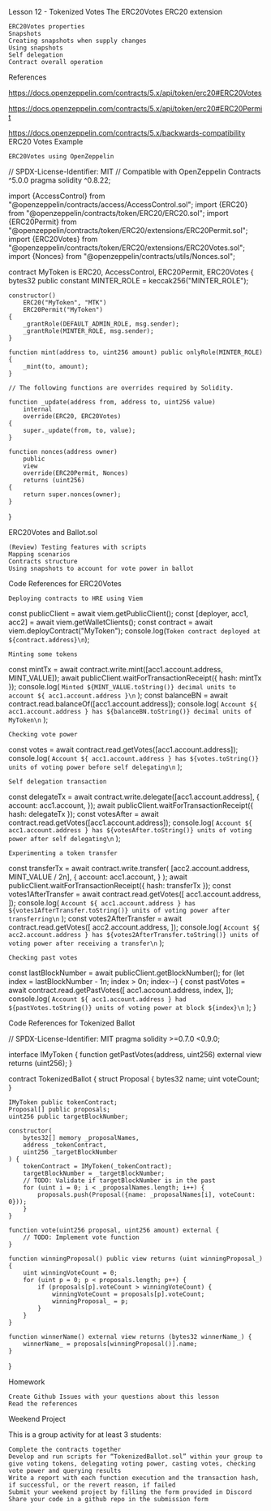 Lesson 12 - Tokenized Votes
The ERC20Votes ERC20 extension

    ERC20Votes properties
    Snapshots
    Creating snapshots when supply changes
    Using snapshots
    Self delegation
    Contract overall operation

References

https://docs.openzeppelin.com/contracts/5.x/api/token/erc20#ERC20Votes

https://docs.openzeppelin.com/contracts/5.x/api/token/erc20#ERC20Permit

https://docs.openzeppelin.com/contracts/5.x/backwards-compatibility
ERC20 Votes Example

    ERC20Votes using OpenZeppelin

// SPDX-License-Identifier: MIT
// Compatible with OpenZeppelin Contracts ^5.0.0
pragma solidity ^0.8.22;

import {AccessControl} from "@openzeppelin/contracts/access/AccessControl.sol";
import {ERC20} from "@openzeppelin/contracts/token/ERC20/ERC20.sol";
import {ERC20Permit} from "@openzeppelin/contracts/token/ERC20/extensions/ERC20Permit.sol";
import {ERC20Votes} from "@openzeppelin/contracts/token/ERC20/extensions/ERC20Votes.sol";
import {Nonces} from "@openzeppelin/contracts/utils/Nonces.sol";

contract MyToken is ERC20, AccessControl, ERC20Permit, ERC20Votes {
    bytes32 public constant MINTER_ROLE = keccak256("MINTER_ROLE");

    constructor()
        ERC20("MyToken", "MTK")
        ERC20Permit("MyToken")
    {
        _grantRole(DEFAULT_ADMIN_ROLE, msg.sender);
        _grantRole(MINTER_ROLE, msg.sender);
    }

    function mint(address to, uint256 amount) public onlyRole(MINTER_ROLE) {
        _mint(to, amount);
    }

    // The following functions are overrides required by Solidity.

    function _update(address from, address to, uint256 value)
        internal
        override(ERC20, ERC20Votes)
    {
        super._update(from, to, value);
    }

    function nonces(address owner)
        public
        view
        override(ERC20Permit, Nonces)
        returns (uint256)
    {
        return super.nonces(owner);
    }
}

ERC20Votes and Ballot.sol

    (Review) Testing features with scripts
    Mapping scenarios
    Contracts structure
    Using snapshots to account for vote power in ballot

Code References for ERC20Votes

    Deploying contracts to HRE using Viem

  const publicClient = await viem.getPublicClient();
  const [deployer, acc1, acc2] = await viem.getWalletClients();
  const contract = await viem.deployContract("MyToken");
  console.log(`Token contract deployed at ${contract.address}\n`);

    Minting some tokens

  const mintTx = await contract.write.mint([acc1.account.address, MINT_VALUE]);
  await publicClient.waitForTransactionReceipt({ hash: mintTx });
  console.log(
    `Minted ${MINT_VALUE.toString()} decimal units to account ${
      acc1.account.address
    }\n`
  );
  const balanceBN = await contract.read.balanceOf([acc1.account.address]);
  console.log(
    `Account ${
      acc1.account.address
    } has ${balanceBN.toString()} decimal units of MyToken\n`
  );

    Checking vote power

  const votes = await contract.read.getVotes([acc1.account.address]);
  console.log(
    `Account ${
      acc1.account.address
    } has ${votes.toString()} units of voting power before self delegating\n`
  );

    Self delegation transaction

  const delegateTx = await contract.write.delegate([acc1.account.address], {
    account: acc1.account,
  });
  await publicClient.waitForTransactionReceipt({ hash: delegateTx });
  const votesAfter = await contract.read.getVotes([acc1.account.address]);
  console.log(
    `Account ${
      acc1.account.address
    } has ${votesAfter.toString()} units of voting power after self delegating\n`
  );

    Experimenting a token transfer

  const transferTx = await contract.write.transfer(
    [acc2.account.address, MINT_VALUE / 2n],
    {
      account: acc1.account,
    }
  );
  await publicClient.waitForTransactionReceipt({ hash: transferTx });
  const votes1AfterTransfer = await contract.read.getVotes([
    acc1.account.address,
  ]);
  console.log(
    `Account ${
      acc1.account.address
    } has ${votes1AfterTransfer.toString()} units of voting power after transferring\n`
  );
  const votes2AfterTransfer = await contract.read.getVotes([
    acc2.account.address,
  ]);
  console.log(
    `Account ${
      acc2.account.address
    } has ${votes2AfterTransfer.toString()} units of voting power after receiving a transfer\n`
  );

    Checking past votes

  const lastBlockNumber = await publicClient.getBlockNumber();
  for (let index = lastBlockNumber - 1n; index > 0n; index--) {
    const pastVotes = await contract.read.getPastVotes([
      acc1.account.address,
      index,
    ]);
    console.log(
      `Account ${
        acc1.account.address
      } had ${pastVotes.toString()} units of voting power at block ${index}\n`
    );
  }

Code References for Tokenized Ballot

// SPDX-License-Identifier: MIT
pragma solidity >=0.7.0 <0.9.0;

interface IMyToken {
    function getPastVotes(address, uint256) external view returns (uint256);
}

contract TokenizedBallot {
    struct Proposal {
        bytes32 name;
        uint voteCount;
    }

    IMyToken public tokenContract;
    Proposal[] public proposals;
    uint256 public targetBlockNumber;

    constructor(
        bytes32[] memory _proposalNames,
        address _tokenContract,
        uint256 _targetBlockNumber
    ) {
        tokenContract = IMyToken(_tokenContract);
        targetBlockNumber = _targetBlockNumber;
        // TODO: Validate if targetBlockNumber is in the past
        for (uint i = 0; i < _proposalNames.length; i++) {
            proposals.push(Proposal({name: _proposalNames[i], voteCount: 0}));
        }
    }

    function vote(uint256 proposal, uint256 amount) external {
        // TODO: Implement vote function
    }

    function winningProposal() public view returns (uint winningProposal_) {
        uint winningVoteCount = 0;
        for (uint p = 0; p < proposals.length; p++) {
            if (proposals[p].voteCount > winningVoteCount) {
                winningVoteCount = proposals[p].voteCount;
                winningProposal_ = p;
            }
        }
    }

    function winnerName() external view returns (bytes32 winnerName_) {
        winnerName_ = proposals[winningProposal()].name;
    }
}

Homework

    Create Github Issues with your questions about this lesson
    Read the references

Weekend Project

This is a group activity for at least 3 students:

    Complete the contracts together
    Develop and run scripts for “TokenizedBallot.sol” within your group to give voting tokens, delegating voting power, casting votes, checking vote power and querying results
    Write a report with each function execution and the transaction hash, if successful, or the revert reason, if failed
    Submit your weekend project by filling the form provided in Discord
    Share your code in a github repo in the submission form
